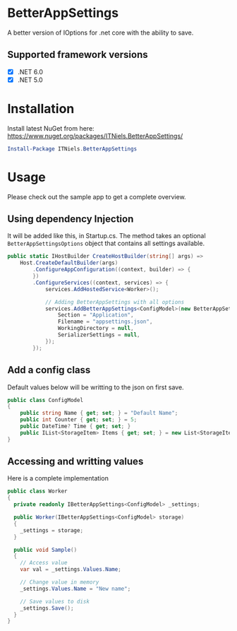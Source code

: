 # BetterAppSettings
A better version of IOptions for .net core with the ability to save.

## Supported framework versions
- [X] .NET 6.0
- [X] .NET 5.0

# Installation
Install latest NuGet from here: https://www.nuget.org/packages/ITNiels.BetterAppSettings/

```powershell
Install-Package ITNiels.BetterAppSettings
```

# Usage
Please check out the sample app to get a complete overview.

## Using dependency Injection
It will be added like this, in Startup.cs. The method takes an optional `BetterAppSettingsOptions` object that contains all settings available.
```C#
public static IHostBuilder CreateHostBuilder(string[] args) =>
	Host.CreateDefaultBuilder(args)
		.ConfigureAppConfiguration((context, builder) => {
		})
		.ConfigureServices((context, services) => {
			services.AddHostedService<Worker>();

			// Adding BetterAppSettings with all options
			services.AddBetterAppSettings<ConfigModel>(new BetterAppSettingsOptions {
				Section = "Application",
				Filename = "appsettings.json",
				WorkingDirectory = null,
				SerializerSettings = null,
			});
		});
```

## Add a config class
Default values below will be writting to the json on first save.
```C#
public class ConfigModel
{
	public string Name { get; set; } = "Default Name";
	public int Counter { get; set; } = 5;
	public DateTime? Time { get; set; }
	public IList<StorageItem> Items { get; set; } = new List<StorageItem>();
}
```

## Accessing and writting values
Here is a complete implementation
```C#
public class Worker
{
  private readonly IBetterAppSettings<ConfigModel> _settings;

  public Worker(IBetterAppSettings<ConfigModel> storage)
  {
    _settings = storage;
  }

  public void Sample()
  {
    // Access value
    var val = _settings.Values.Name;

    // Change value in memory
    _settings.Values.Name = "New name";

    // Save values to disk
    _settings.Save();
  }
}
```
